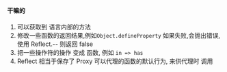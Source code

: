 #### 干嘛的
1. 可以获取到 语言内部的方法    
2. 修改一些函数的返回结果,例如`Object.defineProperty` 如果失败,会抛出错误,使用 Reflect.-- 则返回 false    
3. 把一些操作符的操作 变成 函数, 例如 `in => has`  
4. Reflect 相当于保存了 Proxy 可以代理的函数的默认行为, 来供代理时 调用  

